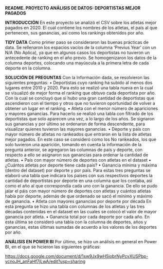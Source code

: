 **README. PROYECTO ANÁLISIS DE DATOS: DEPORTISTAS MEJOR PAGADOS**


**INTRODUCCIÓN**
En este proyecto se analizó el CSV sobre los atletas mejor pagados en 2020. El cual contiene los nombres de los atletas, el país al que pertenecen, sus ganancias, así como los rankings obtenidos por año.


**TIDY DATA**
Como primer paso se consideraron las buenas prácticas de data. Se rellenaron los espacios vacíos de la columna ‘Previus Year’ con un N/A (No Aplica), ya que en algunos casos los deportistas no tuvieron un antecedente de ranking en el año previo. Se homogenizaron los datos de la columna deportes, colocando una mayúscula a la primera letra de cada deporte en la columna. 


**SOLUCIÓN DE PREGUNTAS**
Con la Información dada, se resolvieron las siguientes preguntas: 
•	Deportistas cuyo ranking ha subido al menos dos lugares entre 2010 y 2020.
Para esto se realizó una tabla nueva en la cual se visualizó de mejor forma el ranking que obtuvo cada deportista por año. Con la cual se concluyó que si hubo una gran cantidad de deportistas que ascendieron con el tiempo y otros que no tuvieron oportunidad de volver a obtener un lugar en el ranking. 
•	Atleta con el menor número de apariciones y mayores ganancias.
Para hacerlo se realizó una tabla con filtrado de los deportistas que solo aparecen una vez, a lo largo de los años. Se signaron sus ganancias y por último se ordenaron de forma descendente, para visualizar quienes tuvieron las mayores ganancias.
•	Deporte y país con mayor número de atletas no rankeados que entraron en la lista de atletas mejor pagados.
En este caso se consideró como los No rankeados, los que solo tuvieron una aparición, tomando en cuenta la información de la pregunta anterior, se agregaron las columnas de país y deporte, con respecto a ello se asignaron sus ganancias para ordenar la cantidad de atletas. 
•	País con mayor número de deportes con atletas en el dataset
•	¿Cuántos atletas por deporte tiene cada país?
•	Ganancia mínima y máxima (dentro del dataset) por deporte y por país.
Para estas tres preguntas se elaboró una tabla que indicara los países con sus respectivos deportes la cantidad de deportistas por deporte en una columna que los contaba, así como el año al que correspondía cada uno con la ganancia. De ello se pudo jalar el páis con mayor número de deportes con atletas y cuántos atletas había por deporte, además de que ordenado se sacó el mínimo y máximo de ganancia. 
•	Atleta con mayores ganancias por deporte por década
En esta pregunta se hizo una tabla con columnas de los atletas y las tres décadas contenidas en el dataset en las cuales se colocó el valor de mayor ganancia por atleta.
•	Ganancia total por cada deporte por cada año.
En esta última se consideró una tabla con la columna de deportes, años y ganancias, estas últimas sumadas de acuerdo a los valores de los deportes por año. 


**ANÁLISIS EN POWER BI**
Por último, se hizo un análisis en general en Power BI, en el que se hicieron las siguientes gráficas: 


https://docs.google.com/document/d/1sw9Jx9wH5iobrNyPcvXUSPbp-ycnoJH_anFaHf7jLwA/edit?usp=sharing




